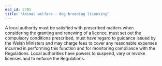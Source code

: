 ```yaml
---
esd_id: 2701
title: "Animal welfare - dog breeding licensing"
---
```


A local authority must be satisfied  with prescribed matters when considering the granting and renewing of a licence, must set out the compulsory conditions prescribed, must have regard to guidance issued by the Welsh Ministers and may charge fees to cover any reasonable expenses incurred in performing this function and for monitoring compliance with the Regulations.   Local authorities have powers to suspend, vary or revoke licenses and to enforce the Regulations.

